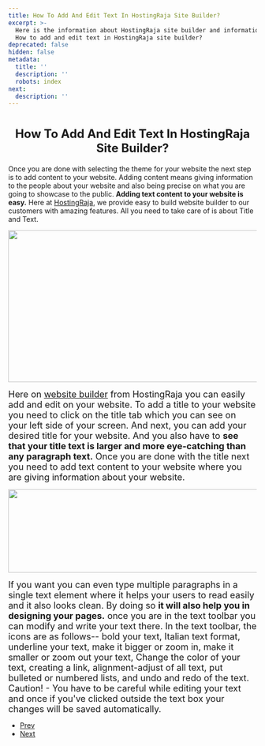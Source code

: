 ```yaml
---
title: How To Add And Edit Text In HostingRaja Site Builder?
excerpt: >-
  Here is the information about HostingRaja site builder and information about
  How to add and edit text in HostingRaja site builder?
deprecated: false
hidden: false
metadata:
  title: ''
  description: ''
  robots: index
next:
  description: ''
---
```

<div itemprop="articleBody">
    <h1 style="text-align: center;"><span style="font-size: x-large;"><strong>How To Add And Edit Text In HostingRaja Site Builder?</strong></span></h1>
    <p dir="ltr"> </p>
    <p>Once you are done with selecting the theme for your website the next step is to add content to your website. Adding content means giving information to the people about your website and also being precise on what you are going to showcase to the public. <strong>Adding text content to your website is easy.</strong> Here at <a href="https://www.hostingraja.in/hosting/compare-hosting-plans/">HostingRaja</a>, we provide easy to build website builder to our customers with amazing features. All you need to take care of is about Title and Text.</p>
    <p dir="ltr"><img style="display: block; margin-left: auto; margin-right: auto;" src="https://image.hostingraja.in/images/article/help/hostingraja-site-builder1.png" width="800" height="308" border="0" /></p>
    <p> </p>
    <p dir="ltr"><span style="font-size: large;">Here on <a href="https://www.hostingraja.in/website-builder" target="_blank" rel="noopener noreferrer">website builder</a> from HostingRaja you can easily add and edit on your website. To add a title to your website you need to click on the title tab which you can see on your left side of your screen. And next, you can add your desired title for your website. And you also have to <strong>see that your title text is larger and more eye-catching than any paragraph text.</strong> Once you are done with the title next you need to add text content to your website where you are giving information about your website.</span></p>
    <p> </p>
    <p dir="ltr"><img style="display: block; margin-left: auto; margin-right: auto;" src="https://image.hostingraja.in/images/article/help/hostingraja-site-builder2.png" width="800" height="169" border="0" /></p>
    <p> </p>
    <p dir="ltr"><span style="font-size: large;">If you want you can even type multiple paragraphs in a single text element where it helps your users to read easily and it also looks clean. By doing so <strong>it will also help you in designing your pages.</strong> once you are in the text toolbar you can modify and write your text there. In the text toolbar, the icons are as follows-- bold your text, Italian text format, underline your text, make it bigger or zoom in, make it smaller or zoom out your text, Change the color of your text, creating a link, alignment-adjust of all text, put bulleted or numbered lists, and undo and redo of the text. Caution! - You have to be careful while editing your text and once if you've clicked outside the text box your changes will be saved automatically. </span></p>
    <div> </div>
</div>
<ul class="pager pagenav">
    <li class="previous"> <a class="hasTooltip" title="How to Install SSL for particular Domain" aria-label="Previous article: How to Install SSL for particular Domain" href="/docs/how-to-install-ssl-for-particular-domain" rel="prev"> <span class="icon-chevron-left" aria-hidden="true"></span> <span aria-hidden="true">Prev</span> </a> </li>
    <li class="next"> <a class="hasTooltip" title="How to find DNS nameserver from whm panel" aria-label="Next article: How to find DNS nameserver from whm panel" href="/docs/how-to-find-dns-nameserver-from-whm-panel" rel="next"> <span aria-hidden="true">Next</span> <span class="icon-chevron-right" aria-hidden="true"></span> </a> </li>
</ul>